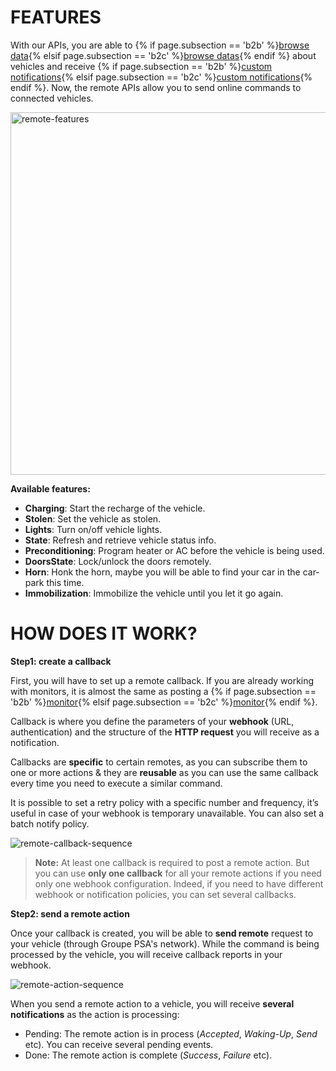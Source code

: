 # FEATURES

With our APIs, you are able to {% if page.subsection == 'b2b' %}[browse data]({{site.baseurl}}/webapi/b2b/overview/standards/){% elsif page.subsection == 'b2c' %}[browse datas]({{site.baseurl}}/webapi/b2c/overview/standards/){% endif %} about vehicles and receive {% if page.subsection == 'b2b' %}[custom notifications]({{site.baseurl}}/webapi/b2b/monitor/about){% elsif page.subsection == 'b2c' %}[custom notifications]({{site.baseurl}}/webapi/b2c/monitor/about){% endif %}. Now, the remote APIs allow you to send online commands to connected vehicles.

<img src="{{site.baseurl}}/assets/images/remote-features.png" alt="remote-features" style="width: 580px">

**Available features:**

- **Charging**: Start the recharge of the vehicle.
- **Stolen**: Set the vehicle as stolen.
- **Lights**: Turn on/off vehicle lights.
- **State**: Refresh and retrieve vehicle status info.
- **Preconditioning**: Program heater or AC before the vehicle is being used.
- **DoorsState**: Lock/unlock the doors remotely.
- **Horn**: Honk the horn, maybe you will be able to find your car in the car-park this time.
- **Immobilization**:  Immobilize the vehicle until you let it go again.

# HOW DOES IT WORK?

**Step1: create a callback**

First, you will have to set up a remote callback.
If you are already working with monitors, it is almost the same as posting a {% if page.subsection == 'b2b' %}[monitor]({{site.baseurl}}/webapi/b2b/monitor/setup/#post-monitor-request){% elsif page.subsection == 'b2c' %}[monitor]({{site.baseurl}}/webapi/b2c/monitor/about/setup/#post-monitor-request){% endif %}. 

Callback is where you define the parameters of your **webhook** (URL, authentication) and the structure of the **HTTP request** you will receive as a notification.

Callbacks are **specific** to certain remotes, as you can subscribe them to one or more actions & they are **reusable** as you can use the same callback every time you need to execute a similar command.

It is possible to set a retry policy with a specific number and frequency, it’s useful in case of your webhook is temporary unavailable. You can also set a batch notify policy.

![remote-callback-sequence]({{site.baseurl}}/assets/images/remote-callback-sequence.png)

>**Note:** At least one callback is required to post a remote action. But you can use **only one callback** for all your remote actions if you need only one webhook configuration. Indeed, if you need to have different webhook or notification policies, you can set several callbacks.

**Step2: send a remote action**

Once your callback is created, you will be able to **send remote** request to your vehicle (through Groupe PSA's network).
While the command is being processed by the vehicle, you will receive callback reports in your webhook.

![remote-action-sequence]({{site.baseurl}}/assets/images/remote-action-sequence.png)

When you send a remote action to a vehicle, you will receive **several notifications** as the action is processing: 
- Pending: The remote action is in process (*Accepted*, *Waking-Up*, *Send* etc). You can receive several pending events.
- Done: The remote action is complete (*Success*, *Failure* etc).
